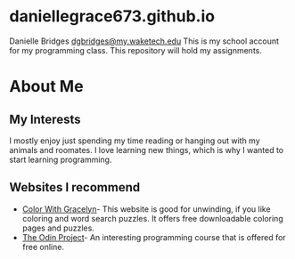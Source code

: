 # daniellegrace673.github.io
Danielle Bridges
dgbridges@my.waketech.edu
This is my school account for my programming class.
This repository will hold my assignments. 

# About Me
## My Interests
 I mostly enjoy just spending my time reading or hanging out with my animals and roomates. I love learning new things, which is why I wanted to start learning programming. 
## Websites I recommend 
 * [Color With Gracelyn](https://colorwithgracelyn.com/)- This website is good for unwinding, if you like coloring and word search puzzles. It offers free downloadable coloring pages and puzzles.
 * [The Odin Project](https://www.theodinproject.com/)- An interesting programming course that is offered for free online. 
